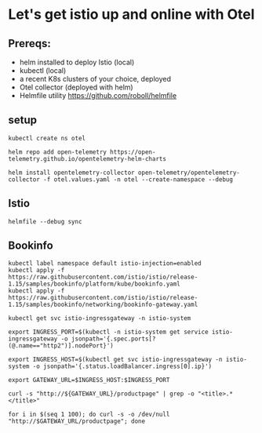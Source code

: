 # Let's get istio up and online with Otel

## Prereqs:
- helm installed to deploy Istio (local)
- kubectl (local)
- a recent K8s clusters of your choice, deployed 
- Otel collector (deployed with helm)
- Helmfile utility https://github.com/roboll/helmfile

## setup
```
kubectl create ns otel
```
```
helm repo add open-telemetry https://open-telemetry.github.io/opentelemetry-helm-charts
```
```
helm install opentelemetry-collector open-telemetry/opentelemetry-collector -f otel.values.yaml -n otel --create-namespace --debug
```

## Istio

```console
helmfile --debug sync
```
## Bookinfo

```
kubectl label namespace default istio-injection=enabled
kubectl apply -f https://raw.githubusercontent.com/istio/istio/release-1.15/samples/bookinfo/platform/kube/bookinfo.yaml
kubectl apply -f https://raw.githubusercontent.com/istio/istio/release-1.15/samples/bookinfo/networking/bookinfo-gateway.yaml
```
```
kubectl get svc istio-ingressgateway -n istio-system

export INGRESS_PORT=$(kubectl -n istio-system get service istio-ingressgateway -o jsonpath='{.spec.ports[?(@.name=="http2")].nodePort}')

export INGRESS_HOST=$(kubectl get svc istio-ingressgateway -n istio-system -o jsonpath='{.status.loadBalancer.ingress[0].ip}')

export GATEWAY_URL=$INGRESS_HOST:$INGRESS_PORT
```

```
curl -s "http://${GATEWAY_URL}/productpage" | grep -o "<title>.*</title>"
```
```
for i in $(seq 1 100); do curl -s -o /dev/null "http://$GATEWAY_URL/productpage"; done
```
